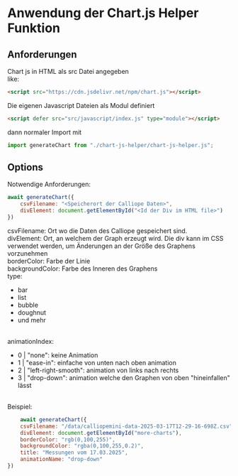 # Anwendung der Chart.js Helper Funktion


## Anforderungen
Chart js in HTML als src Datei angegeben<br>
like: <br>
```html
<script src="https://cdn.jsdelivr.net/npm/chart.js"></script>
```
Die eigenen Javascript Dateien als Modul definiert <br>
```html
<script defer src="src/javascript/index.js" type="module"></script>
```
dann normaler Import mit
```javascript
import generateChart from "./chart-js-helper/chart-js-helper.js";
```

## Options
Notwendige Anforderungen:
```javascript
await generateChart({
    csvFilename: "<Speicherort der Calliope Daten>",
    divElement: document.getElementById("<Id der Div im HTML file>")
})
```

csvFilename: Ort wo die Daten des Calliope gespeichert sind. <br>
divElement: Ort, an welchem der Graph erzeugt wird. Die div kann im CSS verwendet werden, um Änderungen an der Größe des Graphens vorzunehmen <br>
borderColor: Farbe der Linie <br>
backgroundColor: Farbe des Inneren des Graphens <br>
type:
<ul>
    <li>bar</li>
    <li>list</li>
    <li>bubble</li>
    <li>doughnut</li>
    <li>und mehr</li>
</ul>
<br>
animationIndex:
<ul>
    <li>0 | "none": keine Animation</li>
    <li>1 | "ease-in": einfache von unten nach oben animation</li>
    <li>2 | "left-right-smooth": animation von links nach rechts</li>
    <li>3 | "drop-down": animation welche den Graphen von oben "hineinfallen" lässt</li>
</ul>
<br>
Beispiel:

```javascript
    await generateChart({
    csvFilename: "/data/calliopemini-data-2025-03-17T12-29-16-698Z.csv",
    divElement: document.getElementById("more-charts"),
    borderColor: "rgb(0,100,255)",
    backgroundColor: "rgba(0,100,255,0.2)",
    title: "Messungen vom 17.03.2025",
    animationName: "drop-down"
})
```
